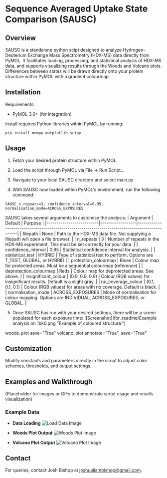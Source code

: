 # Sequence Averaged Uptake State Comparison (SAUSC)

## Overview

SAUSC is a standalone python scipt designed to analyze Hydrogen-Deuterium Exchange Mass Spectrometry (HDX-MS) data directly from PyMOL. It facilitates loading, processing, and statistical analysis of HDX-MS data, and supports visualizing results through the Woods and Volcano plots. Differences between states will be drawn directly onto your protein structure within PyMOL with a gradient colourmap.

## Installation

Requirements:
- PyMOL 3.0+ (for integration)

Install required Python libraries within PyMOL by running:
```
pip install numpy matplotlib scipy
```

## Usage
1. Fetch your desired protein structure within PyMOL.

2. Load the script through PyMOL via File -> Run Script...

3. Navigate to your local SAUSC directory and select main.py

4. With SAUSC now loaded within PyMOL's environment, run the following command:
```
SAUSC n_repeats=3, confidence_interval=0.95, normalisation_mode=ACROSS_EXPOSURES
```
SAUSC takes several arguments to customise the analysis:
| Argument                 | Default          | Purpose                                                                                        |
|--------------------------|------------------|------------------------------------------------------------------------------------------------|
| filepath                 | None             | Path to the HDX-MS data file. Not supplying a filepath will open a file browser.               |
| n_repeats                | 3                | Number of repeats in the HDX-MS experiment. This must be set correctly for your data.          |
| confidence_interval      | 0.95             | Statistical confidence interval for analysis.                                                  |
| statistical_test         | HYBRID           | Type of statistical test to perform. Options are T_TEST, GLOBAL, or HYBRID                     |
| protection_colourmap     | Blues            | Colour map for protected areas. Must be a sequential colourmap (reference)                     |
| deprotection_colourmap   | Reds             | Colour map for deprotected areas. See above.                                                   |
| insignificant_colour     | (0.9, 0.9, 0.9)  | Colour (RGB values) for insignificant results. Default is a slight gray.                       |
| no_coverage_colour       | (0.1, 0.1, 0.1)  | Colour (RGB values) for areas with no coverage. Default is black.                              |
| normalisation_mode       | ACROSS_EXPOSURES | Mode of normalisation for colour mapping. Options are INDIVIDUAL, ACROSS_EXPOSURES, or GLOBAL. |

5. Once SAUSC has run with your desired settings, there will be a scene populated for each exposure time:
![Screenshot](for_readme/Example analysis on 1bk0.png "Example of coloured structure.")


woods_plot save="True"
volcano_plot annotate="True", save="True"

## Customization
Modify constants and parameters directly in the script to adjust color schemes, thresholds, and output settings.

## Examples and Walkthrough

(Placeholder for images or GIFs to demonstrate script usage and results visualization)

### Example Data
- **Data Loading**
  ![Load Data Image](path_to_load_data_image)

- **Woods Plot Output**
  ![Woods Plot Image](path_to_woods_plot_image)

- **Volcano Plot Output**
  ![Volcano Plot Image](path_to_volcano_plot_image)

## Contact
For queries, contact Josh Bishop at joshualiambishop@gmail.com.
